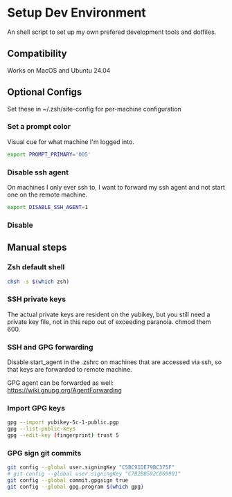 # Setup Dev Environment

An shell script to set up my own prefered development tools and dotfiles.

## Compatibility

Works on MacOS and Ubuntu 24.04

## Optional Configs

Set these in ~/.zsh/site-config for per-machine configuration

### Set a prompt color

Visual cue for what machine I'm logged into.

```sh
export PROMPT_PRIMARY='005'
```

### Disable ssh agent

On machines I only ever ssh to, I want to forward my ssh agent and not start
one on the remote machine.

```sh
export DISABLE_SSH_AGENT=1
```

### Disable


## Manual steps

### Zsh default shell

```sh
chsh -s $(which zsh)
```

### SSH private keys

The actual private keys are resident on the yubikey, but you still need a
private key file, not in this repo out of exceeding paranoia. chmod them 600.

### SSH and GPG forwarding

Disable start_agent in the .zshrc on machines that are accessed via ssh, so
that keys are forwarded to remote machine.

GPG agent can be forwarded as well: https://wiki.gnupg.org/AgentForwarding

### Import GPG keys

```sh
gpg --import yubikey-5c-1-public.pgp
gpg --list-public-keys
gpg --edit-key (fingerprint) trust 5
```

### GPG sign git commits

```sh
git config --global user.signingKey "C5BC91DE79BC375F"
# git config --global user.signingKey "C7B2BB592C869901"
git config --global commit.gpgsign true
git config --global gpg.program $(which gpg)
```
